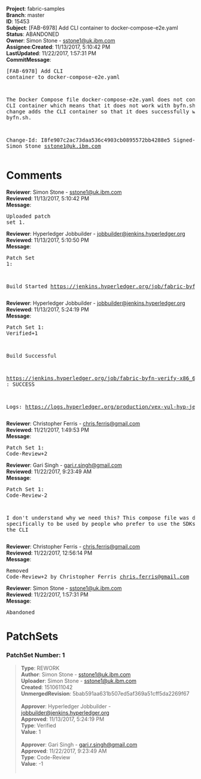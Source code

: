 <strong>Project</strong>: fabric-samples</br><strong>Branch</strong>: master<br><strong>ID</strong>: 15453<br><strong>Subject</strong>: [FAB-6978] Add CLI container to docker-compose-e2e.yaml<br><strong>Status</strong>: ABANDONED<br><strong>Owner</strong>: Simon Stone - sstone1@uk.ibm.com<br><strong>Assignee</strong>:<strong>Created</strong>: 11/13/2017, 5:10:42 PM<br><strong>LastUpdated</strong>: 11/22/2017, 1:57:31 PM<br><strong>CommitMessage</strong>:<br><pre>[FAB-6978] Add CLI container to docker-compose-e2e.yaml

The Docker Compose file docker-compose-e2e.yaml does not contain the CLI
container which means that it does not work with byfn.sh. This change
adds the CLI container so that it does successfully work with byfn.sh.

Change-Id: I8fe907c2ac73daa536c4903cb0895572bb4288e5
Signed-off-by: Simon Stone <sstone1@uk.ibm.com>
</pre><h1>Comments</h1><strong>Reviewer</strong>: Simon Stone - sstone1@uk.ibm.com<br><strong>Reviewed</strong>: 11/13/2017, 5:10:42 PM<br><strong>Message</strong>: <pre>Uploaded patch set 1.</pre><strong>Reviewer</strong>: Hyperledger Jobbuilder - jobbuilder@jenkins.hyperledger.org<br><strong>Reviewed</strong>: 11/13/2017, 5:10:50 PM<br><strong>Message</strong>: <pre>Patch Set 1:

Build Started https://jenkins.hyperledger.org/job/fabric-byfn-verify-x86_64/151/</pre><strong>Reviewer</strong>: Hyperledger Jobbuilder - jobbuilder@jenkins.hyperledger.org<br><strong>Reviewed</strong>: 11/13/2017, 5:24:19 PM<br><strong>Message</strong>: <pre>Patch Set 1: Verified+1

Build Successful 

https://jenkins.hyperledger.org/job/fabric-byfn-verify-x86_64/151/ : SUCCESS

Logs: https://logs.hyperledger.org/production/vex-yul-hyp-jenkins-3/fabric-byfn-verify-x86_64/151</pre><strong>Reviewer</strong>: Christopher Ferris - chris.ferris@gmail.com<br><strong>Reviewed</strong>: 11/21/2017, 1:49:53 PM<br><strong>Message</strong>: <pre>Patch Set 1: Code-Review+2</pre><strong>Reviewer</strong>: Gari Singh - gari.r.singh@gmail.com<br><strong>Reviewed</strong>: 11/22/2017, 9:23:49 AM<br><strong>Message</strong>: <pre>Patch Set 1: Code-Review-2

I don't understand why we need this?  This compose file was designed specifically to be used by people who prefer to use the SDKs rather than the CLI</pre><strong>Reviewer</strong>: Christopher Ferris - chris.ferris@gmail.com<br><strong>Reviewed</strong>: 11/22/2017, 12:56:14 PM<br><strong>Message</strong>: <pre>Removed Code-Review+2 by Christopher Ferris <chris.ferris@gmail.com>
</pre><strong>Reviewer</strong>: Simon Stone - sstone1@uk.ibm.com<br><strong>Reviewed</strong>: 11/22/2017, 1:57:31 PM<br><strong>Message</strong>: <pre>Abandoned</pre><h1>PatchSets</h1><h3>PatchSet Number: 1</h3><blockquote><strong>Type</strong>: REWORK<br><strong>Author</strong>: Simon Stone - sstone1@uk.ibm.com<br><strong>Uploader</strong>: Simon Stone - sstone1@uk.ibm.com<br><strong>Created</strong>: 1510611042<br><strong>UnmergedRevision</strong>: 5bab591aa631b507ed5af369a51cff5da2269f67<br><br><strong>Approver</strong>: Hyperledger Jobbuilder - jobbuilder@jenkins.hyperledger.org<br><strong>Approved</strong>: 11/13/2017, 5:24:19 PM<br><strong>Type</strong>: Verified<br><strong>Value</strong>: 1<br><br><strong>Approver</strong>: Gari Singh - gari.r.singh@gmail.com<br><strong>Approved</strong>: 11/22/2017, 9:23:49 AM<br><strong>Type</strong>: Code-Review<br><strong>Value</strong>: -1<br><br></blockquote>